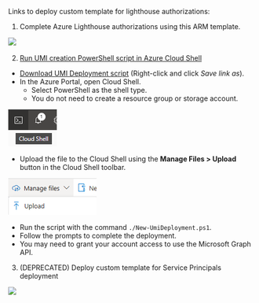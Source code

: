 Links to deploy custom template for lighthouse authorizations:

1. Complete Azure Lighthouse authorizations using this ARM template.

  <a href="https://portal.azure.com/#create/Microsoft.Template/uri/https%3A%2F%2Fraw.githubusercontent.com%2Fjpanderson91%2Flighthouse%2Frefs%2Fheads%2Fmain%2Flighthouseauthorizations.json/createUIDefinitionUri/https%3A%2F%2Fraw.githubusercontent.com%2Fjpanderson91%2Flighthouse%2Frefs%2Fheads%2Fmain%2Flighthouseauthorizationsui.json" target="_blank"><img src="https://aka.ms/deploytoazurebutton"/>

2. Run UMI creation PowerShell script in Azure Cloud Shell

  - Download [UMI Deployment script](New-UmiDeployment.ps1) (Right-click and click *Save link as*).
  - In the Azure Portal, open Cloud Shell.
    - Select PowerShell as the shell type.
    - You do not need to create a resource group or storage account.

  ![Cloud Shell](./images/cloudshell.png)

  - Upload the file to the Cloud Shell using the **Manage Files > Upload** button in the Cloud Shell toolbar.

  ![Upload PowerShell Script to Azure Cloud Shell](./images/upload-script-cloudshell.png)

  - Run the script with the command `./New-UmiDeployment.ps1`.
  - Follow the prompts to complete the deployment.
  - You may need to grant your account access to use the Microsoft Graph API.

3. (DEPRECATED) Deploy custom template for Service Principals deployment

  <a href="https://portal.azure.com/#create/Microsoft.Template/uri/https%3A%2F%2Fraw.githubusercontent.com%2Fjpanderson91%2Flighthouse%2Frefs%2Fheads%2Fmain%2Fspdeployment.json" target="_blank"><img src="https://aka.ms/deploytoazurebutton"/>
